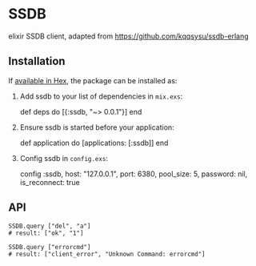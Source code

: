 # SSDB

elixir SSDB client, adapted from https://github.com/kqqsysu/ssdb-erlang

## Installation

If [available in Hex](https://hex.pm/docs/publish), the package can be installed as:

  1. Add ssdb to your list of dependencies in `mix.exs`:

        def deps do
          [{:ssdb, "~> 0.0.1"}]
        end

  2. Ensure ssdb is started before your application:

        def application do
          [applications: [:ssdb]]
        end

  3. Config ssdb in `config.exs`:

        config :ssdb,
          host: "127.0.0.1",
          port: 6380,
          pool_size: 5,
          password: nil,
          is_reconnect: true

## API

    SSDB.query ["del", "a"]
    # result: ["ok", "1"]
  
    SSDB.query ["errorcmd"]
    # result: ["client_error", "Unknown Command: errorcmd"]
